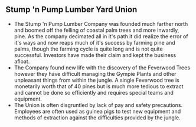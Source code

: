 
## Stump 'n Pump Lumber Yard Union
- The Stump 'n Pump Lumber Company was founded much farther north and boomed off the felling of coastal palm trees and more inwardly, pine. As the company decimated all in it's path it did realize the error of it's ways and now reaps much of it's success by farming pine and palms, though the farming cycle is quite long and is not quite successful. Investors have made their claim and kept the business afloat.
- The Company found new life with the discovery of the Feverwood Trees however they have difficult managing the Gympie Plants and other unpleasant things from within the jungle. A single Feverwood tree is monetarily worth that of 40 pines but is much more tedious to extract and cannot be done so efficiently and requires special teams and equipment.
- The Union is often disgruntled by lack of pay and safety precautions. Employees are often used as guinea pigs to test new equipment and methods of extraction against the difficulties provided by the jungle.

